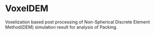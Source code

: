 # VoxelDEM
Voxelization based post processing of  Non-Spherical Discrete Element Method(DEM) simulation result for analysis of Packing.
